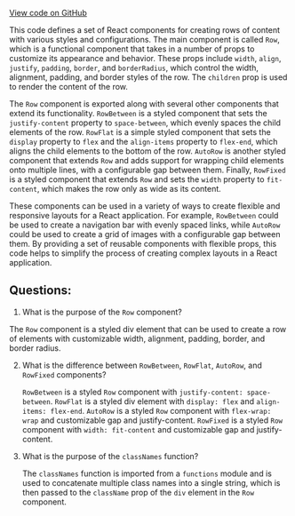 [View code on GitHub](zoo-labs/zoo/blob/master/core/src/components/Row/index.tsx)

This code defines a set of React components for creating rows of content with various styles and configurations. The main component is called `Row`, which is a functional component that takes in a number of props to customize its appearance and behavior. These props include `width`, `align`, `justify`, `padding`, `border`, and `borderRadius`, which control the width, alignment, padding, and border styles of the row. The `children` prop is used to render the content of the row.

The `Row` component is exported along with several other components that extend its functionality. `RowBetween` is a styled component that sets the `justify-content` property to `space-between`, which evenly spaces the child elements of the row. `RowFlat` is a simple styled component that sets the `display` property to `flex` and the `align-items` property to `flex-end`, which aligns the child elements to the bottom of the row. `AutoRow` is another styled component that extends `Row` and adds support for wrapping child elements onto multiple lines, with a configurable gap between them. Finally, `RowFixed` is a styled component that extends `Row` and sets the `width` property to `fit-content`, which makes the row only as wide as its content.

These components can be used in a variety of ways to create flexible and responsive layouts for a React application. For example, `RowBetween` could be used to create a navigation bar with evenly spaced links, while `AutoRow` could be used to create a grid of images with a configurable gap between them. By providing a set of reusable components with flexible props, this code helps to simplify the process of creating complex layouts in a React application.
## Questions: 
 1. What is the purpose of the `Row` component?
   
   The `Row` component is a styled div element that can be used to create a row of elements with customizable width, alignment, padding, border, and border radius.

2. What is the difference between `RowBetween`, `RowFlat`, `AutoRow`, and `RowFixed` components?
   
   `RowBetween` is a styled `Row` component with `justify-content: space-between`. `RowFlat` is a styled div element with `display: flex` and `align-items: flex-end`. `AutoRow` is a styled `Row` component with `flex-wrap: wrap` and customizable gap and justify-content. `RowFixed` is a styled `Row` component with `width: fit-content` and customizable gap and justify-content.

3. What is the purpose of the `classNames` function?
   
   The `classNames` function is imported from a `functions` module and is used to concatenate multiple class names into a single string, which is then passed to the `className` prop of the `div` element in the `Row` component.